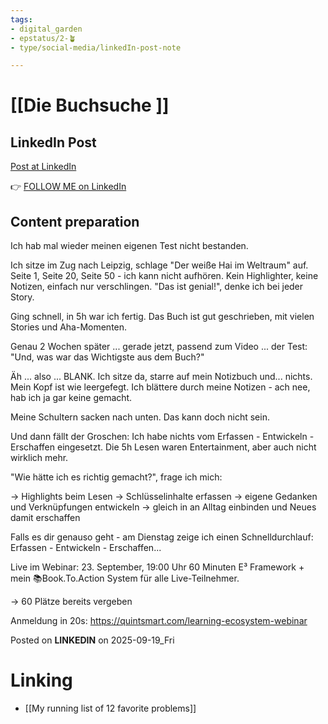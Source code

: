 ```yaml
---
tags: 
- digital_garden
- epstatus/2-🪴
- type/social-media/linkedIn-post-note

---
```

# [[Die Buchsuche ]]
## LinkedIn Post
[Post at LinkedIn]()
  

👉 [FOLLOW ME on LinkedIn](https://www.linkedin.com/comm/mynetwork/discovery-see-all?usecase=PEOPLE_FOLLOWS&followMember=sebastiankamilli)

## Content preparation

Ich hab mal wieder meinen eigenen Test nicht bestanden. 

Ich sitze im Zug nach Leipzig, schlage "Der weiße Hai im Weltraum" auf. Seite 1, Seite 20, Seite 50 - ich kann nicht aufhören. 
Kein Highlighter, keine Notizen, einfach nur verschlingen. 
"Das ist genial!", denke ich bei jeder Story.

Ging schnell, in 5h war ich fertig. 
Das Buch ist gut geschrieben, mit vielen Stories und Aha-Momenten.

Genau 2 Wochen später ... gerade jetzt, passend zum Video ... der Test: "Und, was war das Wichtigste aus dem Buch?"

Äh ... also ... BLANK. 
Ich sitze da, starre auf mein Notizbuch und... nichts. Mein Kopf ist wie leergefegt. Ich blättere durch meine Notizen - ach nee, hab ich ja gar keine gemacht.

Meine Schultern sacken nach unten. Das kann doch nicht sein.

Und dann fällt der Groschen: Ich habe nichts vom Erfassen - Entwickeln - Erschaffen eingesetzt. Die 5h Lesen waren Entertainment, aber auch nicht wirklich mehr. 

"Wie hätte ich es richtig gemacht?", frage ich mich:

→ Highlights beim Lesen
→ Schlüsselinhalte erfassen
→ eigene Gedanken und Verknüpfungen entwickeln
→ gleich in an Alltag einbinden und Neues damit erschaffen


Falls es dir genauso geht - am Dienstag zeige ich einen Schnelldurchlauf: Erfassen - Entwickeln - Erschaffen...

Live im Webinar: 23. September, 19:00 Uhr
60 Minuten E³ Framework + mein 📚Book.To.Action System für alle Live-Teilnehmer.

→ 60 Plätze bereits vergeben

Anmeldung in 20s: https://quintsmart.com/learning-ecosystem-webinar 



Posted on **LINKEDIN** on 2025-09-19_Fri
# Linking
+ [[My running list of 12 favorite problems]]